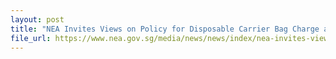 ```yaml
---
layout: post
title: "NEA Invites Views on Policy for Disposable Carrier Bag Charge at Supermarkets"
file_url: https://www.nea.gov.sg/media/news/news/index/nea-invites-views-on-policy-for-disposable-carrier-bag-charge-at-supermarkets
---
```

